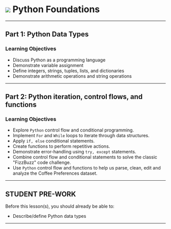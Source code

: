 # ![](https://ga-dash.s3.amazonaws.com/production/assets/logo-9f88ae6c9c3871690e33280fcf557f33.png) Python Foundations

---

## Part 1: Python Data Types

### Learning Objectives
 
- Discuss Python as a programming language
- Demonstrate variable assignment 
- Define integers, strings, tuples, lists, and dictionaries
- Demonstrate arithmetic operations and string operations


---

## Part 2: Python iteration, control flows, and functions

### Learning Objectives
 
- Explore `Python` control flow and conditional programming.  
- Implement `For` and `While` loops to iterate through data structures.
- Apply `if, else` conditional statements.
- Create functions to perform repetitive actions.
- Demonstrate error-handling using `try, except` statements.
- Combine control flow and conditional statements to solve the classic "FizzBuzz" code challenge.
- Use `Python` control flow and functions to help us parse, clean, edit and analyze the Coffee Preferences dataset.

---

## STUDENT PRE-WORK

Before this lesson(s), you should already be able to:

- Describe/define Python data types

----

